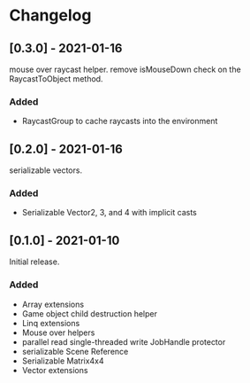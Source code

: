 # Changelog

## [0.3.0] - 2021-01-16

mouse over raycast helper. remove isMouseDown check on the RaycastToObject method.

### Added

- RaycastGroup to cache raycasts into the environment

## [0.2.0] - 2021-01-16

serializable vectors.

### Added

- Serializable Vector2, 3, and 4 with implicit casts

## [0.1.0] - 2021-01-10

Initial release.

### Added

- Array extensions
- Game object child destruction helper
- Linq extensions
- Mouse over helpers
- parallel read single-threaded write JobHandle protector
- serializable Scene Reference
- Serializable Matrix4x4
- Vector extensions
